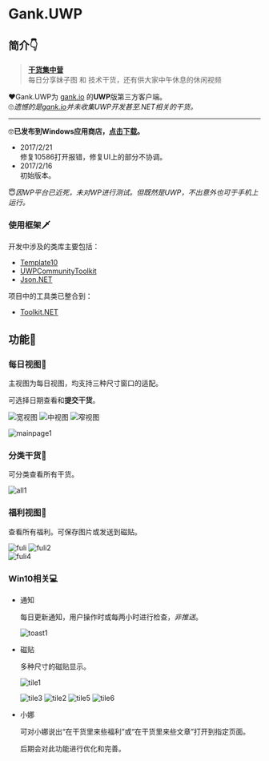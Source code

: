 # Gank.UWP

## 简介👇


> **[干货集中营](http://gank.io/)**  
> 每日分享妹子图 和 技术干货，还有供大家中午休息的休闲视频

❤Gank.UWP为 [gank.io](http://gank.io/) 的**UWP**版第三方客户端。   
🙄*遗憾的是[gank.io](http://gank.io/)并未收集UWP开发甚至.NET相关的干货。* 

---
🤓**已发布到Windows应用商店，[点击下载](https://www.microsoft.com/store/apps/9nblggh412kz)。**
- 2017/2/21  
修复10586打开报错，修复UI上的部分不协调。
- 2017/2/16  
初始版本。

😇*因WP平台已近死，未对WP进行测试。但既然是UWP，不出意外也可于手机上运行。* 

### 使用框架🗡

开发中涉及的类库主要包括：
- [Template10](https://github.com/Windows-XAML/Template10)
- [UWPCommunityToolkit](https://github.com/Microsoft/UWPCommunityToolkit)
- [Json.NET](http://www.newtonsoft.com/json)


项目中的工具类已整合到：
- [Toolkit.NET](https://github.com/lhysrc/toolkit.net)

## 功能🎡

### 每日视图📆

 主视图为每日视图，均支持三种尺寸窗口的适配。 

 可选择日期查看和**提交干货**。

 ![宽视图](imgs/mainpage2.jpg)
 ![中视图](imgs/mainpage4.jpg)
 ![窄视图](imgs/mainpage3.jpg)

 ![mainpage1](imgs/mainpage1.jpg)

### 分类干货🍪

 可分类查看所有干货。

 ![all1](imgs/all1.jpg)

### 福利视图🙎

 查看所有福利。可保存图片或发送到磁贴。

 ![fuli](imgs/fuli.jpg)
 ![fuli2](imgs/fuli2.jpg)   
 ![fuli4](imgs/fuli4.jpg)

### Win10相关💻

- 通知

  每日更新通知，用户操作时或每两小时进行检查，*非推送*。

  ![toast1](imgs/toast1.jpg)


- 磁贴

  多种尺寸的磁贴显示。

  ![tile1](imgs/tile1.jpg) 

  ![tile3](imgs/tile3.jpg) ![tile2](imgs/tile2.jpg) ![tile5](imgs/tile5.jpg) ![tile6](imgs/tile6.jpg) 

- 小娜

  可对小娜说出“在干货里来些福利”或“在干货里来些文章”打开到指定页面。

  后期会对此功能进行优化和完善。



